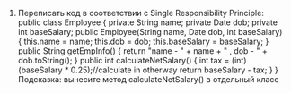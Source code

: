 
1) Переписать код в соответствии с Single Responsibility Principle:
public class Employee {
    private String name;
    private Date dob;
    private int baseSalary;
    public Employee(String name, Date dob, int baseSalary) {
        this.name = name;
        this.dob = dob;
        this.baseSalary = baseSalary;
    }
    public String getEmpInfo() {
        return "name - " + name + " , dob - " + dob.toString();
    }
    public int calculateNetSalary() {
        int tax = (int) (baseSalary * 0.25);//calculate in otherway
        return baseSalary - tax;
    }
}
        Подсказка: вынесите метод calculateNetSalary() в отдельный класс
